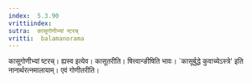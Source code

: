 ```yaml
---
index:  5.3.90
vrittiindex: 
sutra:  कासूगोणीभ्यां ष्टरच्
vritti:  balamanorama 
---
```


कासूगोणीभ्यां ष्टरच्। ह्यस्व इत्येव। कासूतरीति। षित्त्वान्ङीषिति भावः। `कासूर्बुद्धे कुवाच्येऽस्त्रे' इति नानार्थरत्नमालायाम्। एवं गोणीतरीति।

